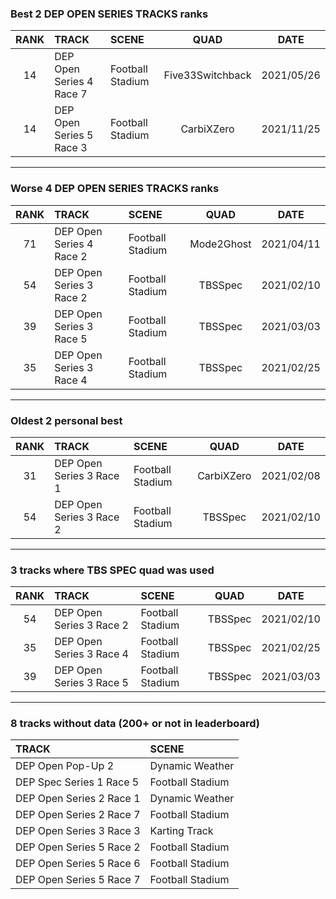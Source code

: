### Best 2 DEP OPEN SERIES TRACKS ranks
|RANK|TRACK|SCENE|QUAD|DATE|
|:---:|:---|:---|:---:|:---:|
|14|DEP Open Series 4 Race 7|Football Stadium|Five33Switchback|2021/05/26|
|14|DEP Open Series 5 Race 3|Football Stadium|CarbiXZero|2021/11/25|
---
### Worse 4 DEP OPEN SERIES TRACKS ranks
|RANK|TRACK|SCENE|QUAD|DATE|
|:---:|:---|:---|:---:|:---:|
|71|DEP Open Series 4 Race 2|Football Stadium|Mode2Ghost|2021/04/11|
|54|DEP Open Series 3 Race 2|Football Stadium|TBSSpec|2021/02/10|
|39|DEP Open Series 3 Race 5|Football Stadium|TBSSpec|2021/03/03|
|35|DEP Open Series 3 Race 4|Football Stadium|TBSSpec|2021/02/25|
---
### Oldest 2 personal best
|RANK|TRACK|SCENE|QUAD|DATE|
|:---:|:---|:---|:---:|:---:|
|31|DEP Open Series 3 Race 1|Football Stadium|CarbiXZero|2021/02/08|
|54|DEP Open Series 3 Race 2|Football Stadium|TBSSpec|2021/02/10|
---
### 3 tracks where TBS SPEC quad was used
|RANK|TRACK|SCENE|QUAD|DATE|
|:---:|:---|:---|:---:|:---:|
|54|DEP Open Series 3 Race 2|Football Stadium|TBSSpec|2021/02/10|
|35|DEP Open Series 3 Race 4|Football Stadium|TBSSpec|2021/02/25|
|39|DEP Open Series 3 Race 5|Football Stadium|TBSSpec|2021/03/03|
---
### 8 tracks without data (200+ or not in leaderboard)
|TRACK|SCENE|
|:---|:---|
|DEP Open Pop-Up 2|Dynamic Weather|
|DEP Spec Series 1 Race 5|Football Stadium|
|DEP Open Series 2 Race 1|Dynamic Weather|
|DEP Open Series 2 Race 7|Football Stadium|
|DEP Open Series 3 Race 3|Karting Track|
|DEP Open Series 5 Race 2|Football Stadium|
|DEP Open Series 5 Race 6|Football Stadium|
|DEP Open Series 5 Race 7|Football Stadium|
